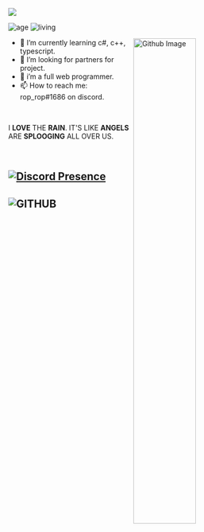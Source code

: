 ![](https://raw.githubusercontent.com/halfrost/halfrost/master/icons/header_.png)


![age](https://img.shields.io/badge/age-17-blue)
![living](https://img.shields.io/badge/living-Israel-3c9)

<img width="50%" align="right" alt="Github Image" src="https://raw.githubusercontent.com/onimur/.github/master/.resources/git-header.svg" />

- 🌱 I’m currently learning c#, c++, typescript. 
- 🤔 I’m looking for partners for project.
- 💼 i’m a full web programmer.
- 📫 How to reach me: rop_rop#1686 on discord.
<br />


I <b>LOVE</b> THE <b>RAIN</b>.
IT'S LIKE <b>ANGELS</b>
ARE <b>SPLOOGING</b>
ALL OVER US.

<div align="center">

  

</div>

<br >

<!-- [![rop_rop](https://discord.c99.nl/widget/theme-3/352555012469293059.png) ](https://discord.com/users/352555012469293059) -->
## [![Discord Presence](https://lanyard.cnrad.dev/api/352555012469293059)](https://discord.com/users/352555012469293059)
## ![GITHUB](https://github-readme-stats.vercel.app/api?username=roprop1&count_private=true&show_icons=true&theme=radical)
